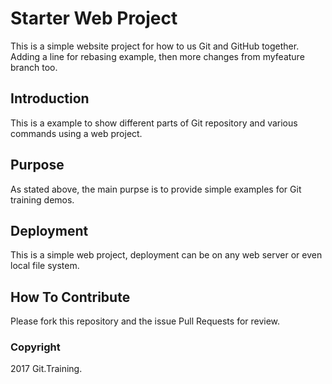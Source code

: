 # Starter Web Project

This is a simple website project for how to us Git and GitHub together.
Adding a line for rebasing example, then more changes from myfeature branch too.

## Introduction
This is a example to show different parts of Git repository and various commands using a web project.

## Purpose
As stated above, the main purpse is to provide simple examples for Git training demos.

## Deployment
This is a simple web project, deployment can be
on any web server or even local file system.

## How To Contribute
Please fork this repository and the issue Pull Requests for review.

### Copyright
2017 Git.Training.
